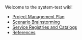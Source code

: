 Welcome to the system-test wiki!

* [Project Management Plan](Project-Management-Plan)
* [Scenario Brainstorming](https://github.com/ioos/system-test/wiki/Scenario-Brainstorming)
* [Service Registries and Catalogs](https://github.com/ioos/system-test/wiki/Service-Registries-and-Data-Catalogs)
* [References](https://github.com/ioos/system-test/wiki/References)